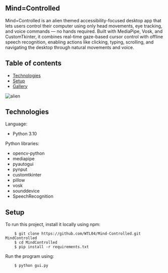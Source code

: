 ## Mind=Controlled 

Mind=Controlled is an alien themed accessibility-focused desktop app that lets users control their computer using only head movements, eye tracking, and voice commands — no hands required.
Built with MediaPipe, Vosk, and CustomTkinter, it combines real-time gaze-based cursor control with offline speech recognition, enabling actions like clicking, typing, scrolling, and navigating the desktop through natural movements and voice.


## Table of contents
* [Technologies](#technologies)
* [Setup](#setup)
* [Gallery](#gallery)

![alien](./images/lockedin.gif)


  
## Technologies
  Language:
  * Python 3.10

  Python libraries:
  * opencv-python
  * mediapipe
  * pyautogui
  * pynput
  * customtkinter
  * pillow
  * vosk
  * sounddevice
  * SpeechRecognition
  
## Setup
To run this project, install it locally using npm:

```
    $ git clone https://github.com/WTL04/Mind-Controlled.git MindControlled
    $ cd MindControlled
    $ pip install -r requirements.txt
```

Run the program using:
```
    $ python gui.py
```
